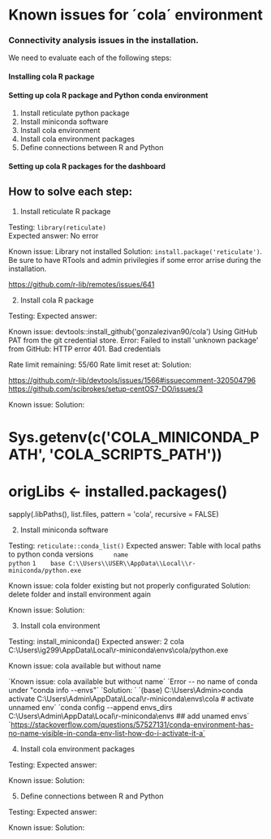 # Known issues for ´cola´ environment


### Connectivity analysis issues in the installation.
 
 We need to evaluate each of the following steps:
 
 #### Installing cola R package
 
 
 
 #### Setting up cola R package and Python conda environment
 
 1. Install reticulate python package
 2. Install miniconda software
 3. Install cola environment
 4. Install cola environment packages
 5. Define connections between R and Python
 
 #### Setting up cola R packages for the dashboard

 
 
## How to solve each step:
 
 1. Install reticulate R package
  
  Testing: `library(reticulate)`  
  Expected answer: No error
  
  Known issue: Library not installed
  Solution: `install.package('reticulate')`. Be sure to have RTools and admin privilegies if some error arrise during the installation.
  
  
  https://github.com/r-lib/remotes/issues/641
  

 2. Install cola R package
  
  Testing: 
  Expected answer:
  
  Known issue: 
  devtools::install_github('gonzalezivan90/cola')
Using GitHub PAT from the git credential store.
Error: Failed to install 'unknown package' from GitHub:
  HTTP error 401.
  Bad credentials

  Rate limit remaining: 55/60
  Rate limit reset at: 
  Solution:  
  
  https://github.com/r-lib/devtools/issues/1566#issuecomment-320504796 
  https://github.com/scibrokes/setup-centOS7-DO/issues/3
  
  Known issue: 
  Solution:



  # Sys.getenv(c('COLA_MINICONDA_PATH', 'COLA_SCRIPTS_PATH'))
  # origLibs <- installed.packages()
  sapply(.libPaths(), list.files, pattern = 'cola', recursive = FALSE)

  
 2. Install miniconda software
  
  Testing: `reticulate::conda_list()`
  Expected answer: Table with local paths to python conda versions
  `     name                                                  python`
  `1    base C:\\Users\\USER\\AppData\\Local\\r-miniconda/python.exe`
  
  Known issue: cola folder existing but not properly configurated
  Solution: delete folder and install environment again
  
  Known issue: 
  Solution:
  
 3. Install cola environment
  
  Testing: install_miniconda()
  Expected answer:
  2         cola         C:\\Users\\ig299\\AppData\\Local\\r-miniconda\\envs\\cola/python.exe

 

  
  Known issue: cola available but without name
  
  ´Known issue: cola available but without name´
´Error -- no name of conda under "conda info --envs"´
´Solution: ´
´(base) C:\Users\Admin>conda activate C:\Users\Admin\AppData\Local\r-miniconda\envs\cola # activate unnamed env´
´conda config --append envs_dirs C:\Users\Admin\AppData\Local\r-miniconda\envs ## add unamed envs´
´https://stackoverflow.com/questions/57527131/conda-environment-has-no-name-visible-in-conda-env-list-how-do-i-activate-it-a´


 4. Install cola environment packages
 
  Testing:
  Expected answer:
  
  Known issue:
  Solution:
  
 5. Define connections between R and Python
 
  Testing:
  Expected answer:
  
  Known issue:
  Solution:
